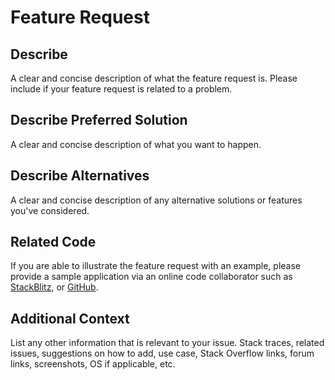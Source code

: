 # Feature Request

## Describe

A clear and concise description of what the feature request is. Please include if your feature request is related to a problem.

## Describe Preferred Solution

A clear and concise description of what you want to happen.

## Describe Alternatives

A clear and concise description of any alternative solutions or features you've considered.

## Related Code

If you are able to illustrate the feature request with an example, please provide a sample application via an online code collaborator such as [StackBlitz](https://stackblitz.com), or [GitHub](https://github.com).

## Additional Context

List any other information that is relevant to your issue. Stack traces, related issues, suggestions on how to add, use case, Stack Overflow links, forum links, screenshots, OS if applicable, etc.
